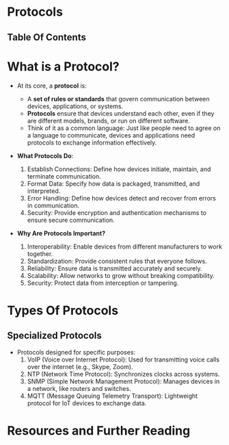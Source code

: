 # Protocols

## Table Of Contents

# What is a Protocol?

- At its core, a **protocol** is:

  - A **set of rules or standards** that govern communication between devices, applications, or systems.
  - **Protocols** ensure that devices understand each other, even if they are different models, brands, or run on different software.
  - Think of it as a common language: Just like people need to agree on a language to communicate, devices and applications need protocols to exchange information effectively.

- **What Protocols Do**:

  1. Establish Connections: Define how devices initiate, maintain, and terminate communication.
  2. Format Data: Specify how data is packaged, transmitted, and interpreted.
  3. Error Handling: Define how devices detect and recover from errors in communication.
  4. Security: Provide encryption and authentication mechanisms to ensure secure communication.

- **Why Are Protocols Important?**
  1. Interoperability: Enable devices from different manufacturers to work together.
  2. Standardization: Provide consistent rules that everyone follows.
  3. Reliability: Ensure data is transmitted accurately and securely.
  4. Scalability: Allow networks to grow without breaking compatibility.
  5. Security: Protect data from interception or tampering.

# Types Of Protocols

## Specialized Protocols

- Protocols designed for specific purposes:
  1. VoIP (Voice over Internet Protocol): Used for transmitting voice calls over the internet (e.g., Skype, Zoom).
  2. NTP (Network Time Protocol): Synchronizes clocks across systems.
  3. SNMP (Simple Network Management Protocol): Manages devices in a network, like routers and switches.
  4. MQTT (Message Queuing Telemetry Transport): Lightweight protocol for IoT devices to exchange data.

# Resources and Further Reading
